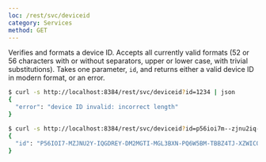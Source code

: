 ```yaml
---
loc: /rest/svc/deviceid
category: Services
method: GET
---
```


Verifies and formats a device ID. Accepts all currently valid formats (52 or 56 characters with or without separators, upper or lower case, with trivial substitutions). Takes one parameter, `id`, and returns either a valid device ID in modern format, or an error.

```bash
$ curl -s http://localhost:8384/rest/svc/deviceid?id=1234 | json
{
  "error": "device ID invalid: incorrect length"
}

$ curl -s http://localhost:8384/rest/svc/deviceid?id=p56ioi7m--zjnu2iq-gdr-eydm-2mgtmgl3bxnpq6w5btbbz4tjxzwicq | json
{
  "id": "P56IOI7-MZJNU2Y-IQGDREY-DM2MGTI-MGL3BXN-PQ6W5BM-TBBZ4TJ-XZWICQ2"
}
```

